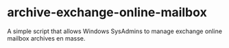 # archive-exchange-online-mailbox
A simple script that allows Windows SysAdmins to manage exchange online mailbox archives en masse.
